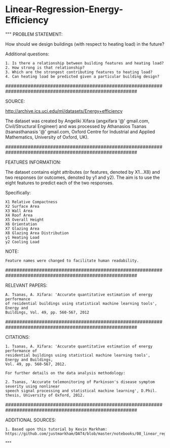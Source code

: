 # Linear-Regression-Energy-Efficiency
"""
PROBLEM STATEMENT:

How should we design buildings (with respect to heating load) in the future?

Additional questions:

    1. Is there a relationship between building features and heating load?
    2. How strong is that relationship?
    3. Which are the strongest contributing features to heating load?
    4. Can heating load be predicted given a particular building design?

#######################################################################################################

SOURCE:

http://archive.ics.uci.edu/ml/datasets/Energy+efficiency

The dataset was created by Angeliki Xifara (angxifara '@' gmail.com, Civil/Structural Engineer) 
and was processed by Athanasios Tsanas (tsanasthanasis '@' gmail.com, Oxford Centre for Industrial 
and Applied Mathematics, University of Oxford, UK).

#######################################################################################################

FEATURES INFORMATION:

The dataset contains eight attributes (or features, denoted by X1...X8) and two responses 
(or outcomes, denoted by y1 and y2). The aim is to use the eight features to predict each 
of the two responses.

Specifically:

    X1 Relative Compactness
    X2 Surface Area
    X3 Wall Area
    X4 Roof Area
    X5 Overall Height
    X6 Orientation
    X7 Glazing Area
    X8 Glazing Area Distribution
    y1 Heating Load
    y2 Cooling Load

NOTE: 

    Feature names were changed to facilitate human readability.

#######################################################################################################

RELEVANT PAPERS:

    A. Tsanas, A. Xifara: 'Accurate quantitative estimation of energy performance 
    of residential buildings using statistical machine learning tools', Energy and
    Buildings, Vol. 49, pp. 560-567, 2012

#######################################################################################################

CITATIONS:

    1. Tsanas, A. Xifara: 'Accurate quantitative estimation of energy performance of 
    residential buildings using statistical machine learning tools', Energy and Buildings, 
    Vol. 49, pp. 560-567, 2012.

    For further details on the data analysis methodology:
    
    2. Tsanas, 'Accurate telemonitoring of Parkinson's disease symptom severity using nonlinear 
    speech signal processing and statistical machine learning', D.Phil. thesis, University of Oxford, 2012.
    
#######################################################################################################

ADDITIONAL SOURCES:

    1. Based upon this tutorial by Kevin Markham: https://github.com/justmarkham/DAT4/blob/master/notebooks/08_linear_regression.ipynb
"""
